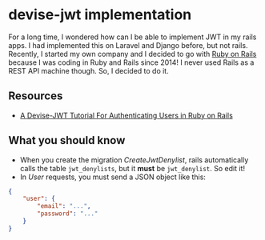 # devise-jwt implementation 

For a long time, I wondered how can I be able to implement JWT in my rails apps. I had implemented this on Laravel and Django before, but not rails. Recently, I started my own company and I decided to go with [Ruby on Rails](https://rubyonrails.org) because I was coding in Ruby and Rails since 2014! I never used Rails as a REST API machine though. So, I decided to do it. 

## Resources 

* [A Devise-JWT Tutorial For Authenticating Users in Ruby on Rails](https://medium.com/ruby-daily/a-devise-jwt-tutorial-for-authenticating-users-in-ruby-on-rails-ca214898318e)

## What you should know 

* When you create the migration _CreateJwtDenylist_, rails automatically calls the table `jwt_denylists`, but it __must__ be `jwt_denylist`. So edit it! 
* In _User_ requests, you must send a JSON object like this:

```json
{
    "user": {
        "email": "...",
        "password": "..."
    }
}
``` 

